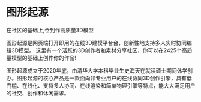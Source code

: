 # 

# 图形起源

在社区的基础上,仓到作高质量3D模型

图形起源是网页端打开即用的在线3D建模平台台，创新性地支持多人实时协同编辑3D模型。
这里有一个活跃的3D创作者和素材分享社区，你可以在2425个高质量模型的基础上创作你的作品!

图形起源成立于2020年底，由清华大学本科毕业生史海天在就读硕士期间休学创办。图形起源的核心产品是一款面向非专业用户的在线协同3D创作引擎，具有低门槛、在线化、支持多人协同、在线渲染和简单物理引擎等特点，能大大满足用户的社交、创作和休闲需求。

